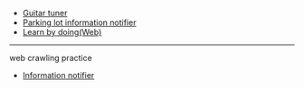- [Guitar tuner](https://github.com/vacu9708/Guitar-tuner)
- [Parking lot information notifier](https://github.com/vacu9708/Smart-CCTV)
- [Learn by doing(Web)](https://github.com/vacu9708/Web-development/tree/main/side%20projects)

---
web crawling practice
- [Information notifier](https://github.com/vacu9708/Information_notifier)
